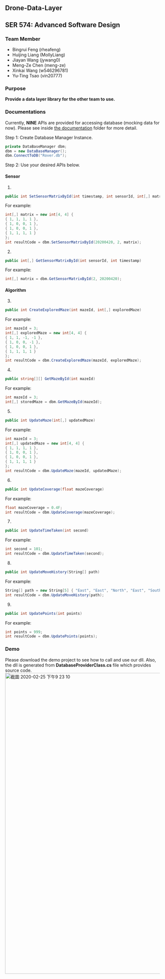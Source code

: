 ## Drone-Data-Layer
## SER 574: Advanced Software Design

### Team Member
* Bingrui Feng (rheafeng)
* Huijing Liang (MollyLiang)
* Jiayan Wang (jywang0)
* Meng-Ze Chen (meng-ze)
* Xinkai Wang (w546296781)
* Yu-Ting Tsao (vin20777)

### Purpose
**Provide a data layer library for the other team to use.**

### Documentations
Currently, **NINE** APIs are provided for accessing database (mocking data for now).
Please see inside [the documentation](https://docs.google.com/document/d/1nIMQT8BzfyBQhaCUTyCJfjoetOdN0A5vY-i4nBbnK_g/edit) folder for more detail.


Step 1: Create Database Manager Instance.<br>
```C#
private DataBaseManager dbm;
dbm = new DataBaseManager();
dbm.ConnectToDB("Rover.db");
```
Step 2: Use your desired APIs below.
#### Sensor
1. 
```C#
public int SetSensorMatrixById(int timestamp, int sensorId, int[,] matrix)
```
For example:<br>
```C#
int[,] matrix = new int[4, 4] { 
{ 1, 1, 1, 1 }, 
{ 1, 0, 0, 1 }, 
{ 1, 0, 0, 1 }, 
{ 1, 1, 1, 1 } 
};
int resultCode = dbm.SetSensorMatrixById(20200420, 2, matrix);
```

2. 
```C#
public int[,] GetSensorMatrixById(int sensorId, int timestamp)
```
For example:<br>
```C#
int[,] matrix = dbm.GetSensorMatrixById(2, 20200420);
```

#### Algorithm
3.
```C#
public int CreateExploredMaze(int mazeId, int[,] exploredMaze)
```
For example:<br>
```C#
int mazeId = 3;
int[,] exploredMaze = new int[4, 4] { 
{ 1, 1, -1, -1 }, 
{ 1, 0, 0, -1 }, 
{ 1, 0, 0, 1 }, 
{ 1, 1, 1, 1 } 
};
int resultCode = dbm.CreateExploredMaze(mazeId, exploredMaze);
```

4.
```C#
public string[][] GetMazeById(int mazeId)
```
For example:<br>
```C#
int mazeId = 3;
int[,] storedMaze = dbm.GetMazeById(mazeId);
```

5.
```C#
public int UpdateMaze(int[,] updatedMaze)
```
For example:<br>
```C#
int mazeId = 3;
int[,] updatedMaze = new int[4, 4] { 
{ 1, 1, 1, 1 }, 
{ 1, 0, 0, 1 }, 
{ 1, 0, 0, 1 }, 
{ 1, 1, 1, 1 } 
};
int resultCode = dbm.UpdateMaze(mazeId, updatedMaze);
```

6.
```C#
public int UpdateCoverage(float mazeCoverage)
```
For example:<br>
```C#
float mazeCoverage = 0.4F;
int resultCode = dbm.UpdateCoverage(mazeCoverage);
```

7.
```C#
public int UpdateTimeTaken(int second)
```
For example:<br>
```C#
int second = 101;
int resultCode = dbm.UpdateTimeTaken(second);
```

8.
```C#
public int UpdateMoveHistory(String[] path)
```
For example:<br>
```C#
String[] path = new String[5] { "East", "East", "North", "East", "South" };
int resultCode = dbm.UpdateMoveHistory(path);
```

9.
```C#
public int UpdatePoints(int points)
```
For example:<br>
```C#
int points = 999;
int resultCode = dbm.UpdatePoints(points);
```

### Demo
Please download the demo project to see how to call and use our dll.
Also, the dll is generated from **DatabaseProviderClass.cs** file which provides source code.
<img width="978" alt="截圖 2020-02-25 下午9 23 10" src="https://user-images.githubusercontent.com/31400661/75311787-1bab7380-5815-11ea-97a2-30650d218f4d.png">
